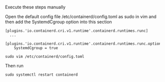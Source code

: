 Execute these steps manually

Open the default config file /etc/containerd/config.toml as sudo in vim and then add the SystemdCgroup option into this section
```
[plugins.'io.containerd.cri.v1.runtime'.containerd.runtimes.runc]
  ...
  [plugins.'io.containerd.cri.v1.runtime'.containerd.runtimes.runc.options]
    SystemdCgroup = true
```

```
sudo vim /etc/containerd/config.toml
```

Then run
```
sudo systemctl restart containerd
```
